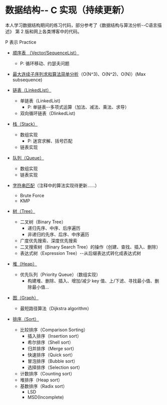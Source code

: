 # 数据结构-- C 实现（持续更新）

本人学习数据结构期间的练习代码，部分参考了《数据结构与算法分析--C语言描述》 第 2 版和网上各类博客中的代码。

P 表示 Practice

* <a href="https://github.com/Spacebody/DataStructure-AlgorithmAnalysis/tree/master/Vector">顺序表 （Vector/SequenceList）</a>
    - P: 循环移动、约瑟夫问题
* <a href="https://github.com/Spacebody/DataStructure-AlgorithmAnalysis/blob/master/TestofMaxSubSequence.c">最大连续子序列求和算法简单分析</a>（O(N^3)、O(N^2)、O(N)）(Max subsequence)
* <a href="https://github.com/Spacebody/DataStructure-AlgorithmAnalysis/tree/master/LinkedList">链表（LinkedList）</a>
    - 单链表（LinkedList)
        + P: 单链表--多项式运算（加法、减法、乘法、求导）
    - 双向循环链表（DlinkedList) 
* <a href="https://github.com/Spacebody/DataStructure-AlgorithmAnalysis/tree/master/Stack">栈（Stack）</a>
    - 数组实现
        + P: 迷宫求解、括号匹配
    - 链表实现 
* <a href="https://github.com/Spacebody/DataStructure-AlgorithmAnalysis/tree/master/Queue">队列（Queue）</a>
    - 数组实现
    - 链表实现 
* <a href="https://github.com/Spacebody/DataStructure-AlgorithmAnalysis/blob/master/String/MatchString.c">字符串匹配</a>（注释中的算法实现待更新......）
    - Brute Force
    - KMP
* <a href="https://github.com/Spacebody/DataStructure-AlgorithmAnalysis/tree/master/Tree">树（Tree）</a>
    - 二叉树（Binary Tree）
        + 递归先序、中序、后序遍历
        + 非递归的先序、后序、中序遍历
    - 广度优先搜索、深度优先搜索
    - 二叉搜索树（Binary Search Tree）的操作（创建、查找、插入、删除）
    - 表达式树（Expression Tree）--从后缀表达式转化成表达式树
* <a href="https://github.com/Spacebody/DataStructure-AlgorithmAnalysis/tree/master/Heap">堆（Heap）</a>
	- 优先队列（Priority Queue）（数组实现）
		+ 构建堆、删除、插入、增加/减少 key 值、上/下滤、寻找最小值、删除最小值...
* <a href="https://github.com/Spacebody/DataStructure-AlgorithmAnalysis/tree/master/Graph">图（Graph）</a>
	- 最短路径算法（Dijkstra algorithm）

* <a href="https://github.com/Spacebody/DataStructure-AlgorithmAnalysis/tree/master/Sort">排序（Sort）</a>
	- 比较排序（Comparison Sorting）
		+ 插入排序（Insertion sort）
		+ 希尔排序（Shell sort）
		+ 归并排序（Merge sort）
		+ 快速排序（Quick sort）
		+ 冒泡排序（Bubble sort）
		+ 选择排序（Selection sort）
	- 计数排序（Counting sort）
	- 堆排序（Heap sort）
	- 基数排序（Radix sort）
		+ LSD
		+ MSD(Incomplete)